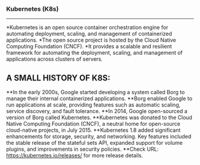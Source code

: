### Kubernetes (K8s)
-------------------

*Kubernetes is an open source container orchestration engine for automating deployment, scaling, and management of containerized applications. 
*The open source project is hosted by the Cloud Native Computing Foundation (CNCF).
*It provides a scalable and resilient framework for automating the deployment, scaling, and management of applications across clusters of servers.

## A SMALL HISTORY OF K8S:
**In the early 2000s, Google started developing a system called Borg to manage their internal containerized applications. 
**Borg enabled Google to run applications at scale, providing features such as automatic scaling, service discovery, and fault tolerance.
**In 2014, Google open-sourced a version of Borg called Kubernetes.
**Kubernetes was donated to the Cloud Native Computing Foundation (CNCF), a neutral home for open-source cloud-native projects, in July 2015.
**Kubernetes 1.8 added significant enhancements for storage, security, and networking. Key features included the stable release of the stateful sets API, expanded support for volume plugins, and improvements in security policies.
**Check URL: https://kubernetes.io/releases/ for more release details.
